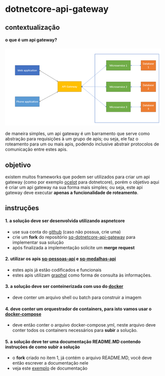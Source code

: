 # dotnetcore-api-gateway
## contextualização
#### **o que é um api gateway?**
![](https://raw.githubusercontent.com/sqxp/avaliacoes-tecnicas/master/dotnetcore/api-gateway/assets/api-gateway.png)

de maneira simples, um api gateway é um barramento que serve como abstração para requisições à um grupo de apis; ou seja, ele faz o roteamento para um ou mais apis, podendo inclusive abstrair protocolos de comunicação entre estes apis.

## objetivo
existem muitos frameworks que podem ser utilizados para criar um api gateway (como por exemplo [ocelot](https://github.com/ThreeMammals/Ocelot) para dotnetcore), porém o objetivo aqui é criar um api gateway na sua forma mais simples; ou seja, este api gateway deve executar **apenas a funcionalidade de roteamento**.

## instruções
#### 1. a solução deve ser desenvolvida utilizando aspnetcore
* use sua conta do [github](https://github.com/login) (caso não possua, crie uma)
* crie um **fork** do repositório [sq-dotnetcore-api-gateway](https://github.com/sqxp/sq-dotnetcore-api-gateway) para implementar sua solução
* após finalizada a implementação solicite um **merge request**

#### 2. utilizar os apis [sq-pessoas-api](https://github.com/sqxp/sq-pessoas-api) e [sq-medalhas-api](https://github.com/sqxp/sq-medalhas-api)
* estes apis já estão codificados e funcionais
* estes apis utilizam [graphql](https://github.com/graphql-dotnet/graphql-dotnet) como forma de consulta às informações.

#### 3. a solução deve ser conteinerizada com uso do [docker](https://www.docker.com)
* deve conter um arquivo shell ou batch para construir a imagem

#### 4. deve conter um orquestrador de containers, para isto vamos usar o [docker-compose](https://docs.docker.com/compose/)
* deve então conter o arquivo docker-compose.yml, neste arquivo deve conter todos os containers necessários para **subir** a solução.

#### 5. a solução deve ter uma documentação README.MD contendo instruções de como subir a solução
* o **fork** criado no item 1, já contém o arquivo README.MD, você deve então escrever a documentação nele
* veja este [exemplo](https://github.com/sqxp/sq-pessoas-api/blob/master/README.md) de documentação
